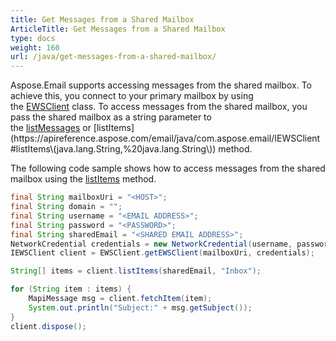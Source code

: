 ```yaml
---
title: Get Messages from a Shared Mailbox
ArticleTitle: Get Messages from a Shared Mailbox
type: docs
weight: 160
url: /java/get-messages-from-a-shared-mailbox/
---
```



Aspose.Email supports accessing messages from the shared mailbox. To achieve this, you connect to your primary mailbox by using the [EWSClient](https://apireference.aspose.com/email/java/com.aspose.email/ewsclient) class. To access messages from the shared mailbox, you pass the shared mailbox as a string parameter to the [listMessages](https://apireference.aspose.com/email/java/com.aspose.email/IEWSClient#listMessages\(java.lang.String,%20java.lang.String,%20boolean\)) or [listItems](https://apireference.aspose.com/email/java/com.aspose.email/IEWSClient#listItems\(java.lang.String,%20java.lang.String\)) method.

The following code sample shows how to access messages from the shared mailbox using the [listItems](https://apireference.aspose.com/email/java/com.aspose.email/IEWSClient#listItems\(java.lang.String,%20java.lang.String\)) method.

~~~Java
final String mailboxUri = "<HOST>";
final String domain = "";
final String username = "<EMAIL ADDRESS>";
final String password = "<PASSWORD>";
final String sharedEmail = "<SHARED EMAIL ADDRESS>";
NetworkCredential credentials = new NetworkCredential(username, password, domain);
IEWSClient client = EWSClient.getEWSClient(mailboxUri, credentials);

String[] items = client.listItems(sharedEmail, "Inbox");

for (String item : items) {
    MapiMessage msg = client.fetchItem(item);
    System.out.println("Subject:" + msg.getSubject());
}
client.dispose();
~~~
